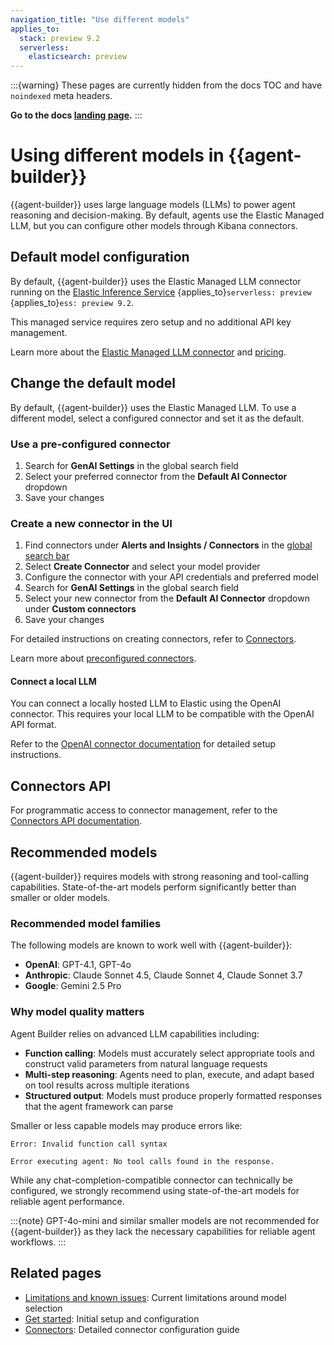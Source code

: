 ```yaml
---
navigation_title: "Use different models"
applies_to:
  stack: preview 9.2
  serverless:
    elasticsearch: preview
---
```


:::{warning}
These pages are currently hidden from the docs TOC and have `noindexed` meta headers.

**Go to the docs [landing page](/solutions/search/elastic-agent-builder.md).**
:::

# Using different models in {{agent-builder}}

{{agent-builder}} uses large language models (LLMs) to power agent reasoning and decision-making. By default, agents use the Elastic Managed LLM, but you can configure other models through Kibana connectors.

## Default model configuration

By default, {{agent-builder}} uses the Elastic Managed LLM connector running on the [Elastic Inference Service](/explore-analyze/elastic-inference/eis.md) {applies_to}`serverless: preview` {applies_to}`ess: preview 9.2`. 

This managed service requires zero setup and no additional API key management.

Learn more about the [Elastic Managed LLM connector](kibana://reference/connectors-kibana/elastic-managed-llm.md) and [pricing](https://www.elastic.co/pricing).

## Change the default model

By default, {{agent-builder}} uses the Elastic Managed LLM. To use a different model, select a configured connector and set it as the default.

### Use a pre-configured connector

1. Search for **GenAI Settings** in the global search field
2. Select your preferred connector from the **Default AI Connector** dropdown
3. Save your changes

### Create a new connector in the UI

1. Find connectors under **Alerts and Insights / Connectors** in the [global search bar](/explore-analyze/find-and-organize/find-apps-and-objects.md)
2. Select **Create Connector** and select your model provider
3. Configure the connector with your API credentials and preferred model
4. Search for **GenAI Settings** in the global search field
5. Select your new connector from the **Default AI Connector** dropdown under **Custom connectors**
6. Save your changes

For detailed instructions on creating connectors, refer to [Connectors](https://www.elastic.co/docs/deploy-manage/manage-connectors).

Learn more about [preconfigured connectors](https://www.elastic.co/docs/reference/kibana/connectors-kibana/pre-configured-connectors).

#### Connect a local LLM

You can connect a locally hosted LLM to Elastic using the OpenAI connector. This requires your local LLM to be compatible with the OpenAI API format.

Refer to the [OpenAI connector documentation](kibana://reference/connectors-kibana/openai-action-type.md) for detailed setup instructions.

## Connectors API

For programmatic access to connector management, refer to the [Connectors API documentation]({{kib-serverless-apis}}group/endpoint-connectors).

## Recommended models

{{agent-builder}} requires models with strong reasoning and tool-calling capabilities. State-of-the-art models perform significantly better than smaller or older models.

### Recommended model families

The following models are known to work well with {{agent-builder}}:

- **OpenAI**: GPT-4.1, GPT-4o
- **Anthropic**: Claude Sonnet 4.5, Claude Sonnet 4, Claude Sonnet 3.7
- **Google**: Gemini 2.5 Pro

### Why model quality matters

Agent Builder relies on advanced LLM capabilities including:

- **Function calling**: Models must accurately select appropriate tools and construct valid parameters from natural language requests
- **Multi-step reasoning**: Agents need to plan, execute, and adapt based on tool results across multiple iterations
- **Structured output**: Models must produce properly formatted responses that the agent framework can parse

Smaller or less capable models may produce errors like:

```console-response
Error: Invalid function call syntax
```

```console-response
Error executing agent: No tool calls found in the response.
```

While any chat-completion-compatible connector can technically be configured, we strongly recommend using state-of-the-art models for reliable agent performance.

:::{note}
GPT-4o-mini and similar smaller models are not recommended for {{agent-builder}} as they lack the necessary capabilities for reliable agent workflows.
:::

## Related pages

- [Limitations and known issues](limitations-known-issues.md): Current limitations around model selection
- [Get started](get-started.md): Initial setup and configuration
- [Connectors](/deploy-manage/manage-connectors.md): Detailed connector configuration guide
